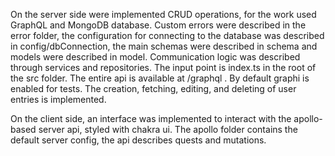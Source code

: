 On the server side were implemented CRUD operations, for the work used GraphQL and MongoDB database.
Custom errors were described in the error folder, the configuration for connecting to the database was described in config/dbConnection, the main schemas were described in schema and models were described in model. Communication logic was described through services and repositories. The input point is index.ts in the root of the src folder.
The entire api is available at /graphql . By default graphi is enabled for tests. The creation, fetching, editing, and deleting of user entries is implemented.

On the client side, an interface was implemented to interact with the apollo-based server api, styled with chakra ui. The apollo folder contains the default server config, the api describes quests and mutations.
